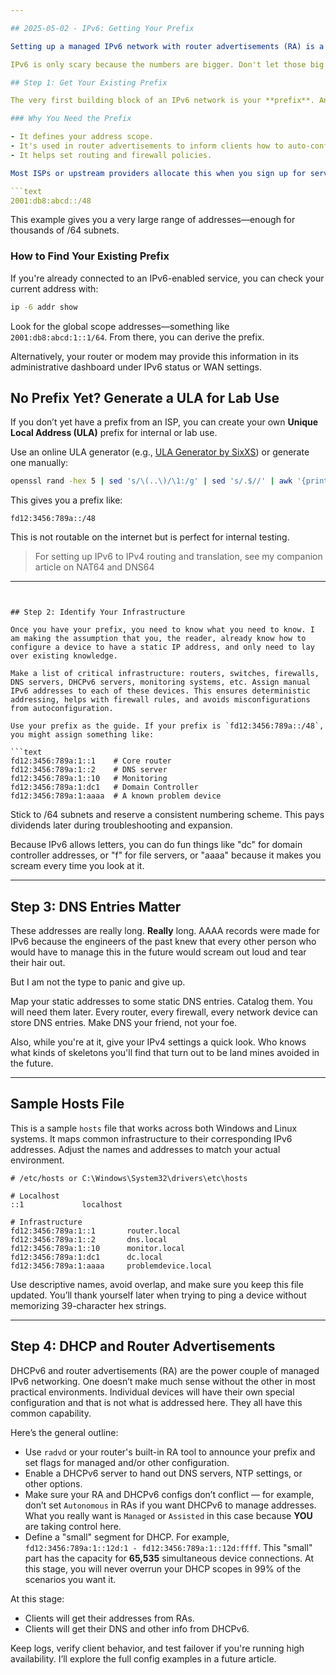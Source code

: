 ```yaml
---

## 2025-05-02 - IPv6: Getting Your Prefix

Setting up a managed IPv6 network with router advertisements (RA) is a foundational skill for modern system administrators. This article reflects my experience and approach to configuring such a network. I will begin by walking through the first major step: acquiring and applying your IPv6 prefix.

IPv6 is only scary because the numbers are bigger. Don't let those big numbers bully you. Don't be afraid just because they're longer, and "oh god they have **letters too**."

## Step 1: Get Your Existing Prefix

The very first building block of an IPv6 network is your **prefix**. An IPv6 prefix is essentially the base of your address range—everything from the network ID to your potential subnets derives from this.

### Why You Need the Prefix

- It defines your address scope.
- It's used in router advertisements to inform clients how to auto-configure addresses.
- It helps set routing and firewall policies.

Most ISPs or upstream providers allocate this when you sign up for service. It may look like this:

```text
2001:db8:abcd::/48
```

This example gives you a very large range of addresses—enough for thousands of /64 subnets.

### How to Find Your Existing Prefix

If you're already connected to an IPv6-enabled service, you can check your current address with:

```bash
ip -6 addr show
```

Look for the global scope addresses—something like `2001:db8:abcd:1::1/64`. From there, you can derive the prefix.

Alternatively, your router or modem may provide this information in its administrative dashboard under IPv6 status or WAN settings.

## No Prefix Yet? Generate a ULA for Lab Use

If you don’t yet have a prefix from an ISP, you can create your own **Unique Local Address (ULA)** prefix for internal or lab use.

Use an online ULA generator (e.g., [ULA Generator by SixXS](https://www.sixxs.net/tools/grh/ula/)) or generate one manually:

```bash
openssl rand -hex 5 | sed 's/\(..\)/\1:/g' | sed 's/.$//' | awk '{print "fd"$1"::/48"}'
```

This gives you a prefix like:

```text
fd12:3456:789a::/48
```

This is not routable on the internet but is perfect for internal testing.

> For setting up IPv6 to IPv4 routing and translation, see my companion article on NAT64 and DNS64

---
```


## Step 2: Identify Your Infrastructure

Once you have your prefix, you need to know what you need to know. I am making the assumption that you, the reader, already know how to configure a device to have a static IP address, and only need to lay over existing knowledge.

Make a list of critical infrastructure: routers, switches, firewalls, DNS servers, DHCPv6 servers, monitoring systems, etc. Assign manual IPv6 addresses to each of these devices. This ensures deterministic addressing, helps with firewall rules, and avoids misconfigurations from autoconfiguration.

Use your prefix as the guide. If your prefix is `fd12:3456:789a::/48`, you might assign something like:

```text
fd12:3456:789a:1::1    # Core router
fd12:3456:789a:1::2    # DNS server
fd12:3456:789a:1::10   # Monitoring
fd12:3456:789a:1:dc1   # Domain Controller
fd12:3456:789a:1:aaaa  # A known problem device
```

Stick to /64 subnets and reserve a consistent numbering scheme. This pays dividends later during troubleshooting and expansion.

Because IPv6 allows letters, you can do fun things like "dc" for domain controller addresses, or "f" for file servers, or "aaaa" because it makes you scream every time you look at it.

---

## Step 3: DNS Entries Matter

These addresses are really long. **Really** long. AAAA records were made for IPv6 because the engineers of the past knew that every other person who would have to manage this in the future would scream out loud and tear their hair out.

But I am not the type to panic and give up.

Map your static addresses to some static DNS entries. Catalog them. You will need them later. Every router, every firewall, every network device can store DNS entries. Make DNS your friend, not your foe.

Also, while you're at it, give your IPv4 settings a quick look. Who knows what kinds of skeletons you'll find that turn out to be land mines avoided in the future.

---

## Sample Hosts File

This is a sample `hosts` file that works across both Windows and Linux systems. It maps common infrastructure to their corresponding IPv6 addresses. Adjust the names and addresses to match your actual environment.

```text
# /etc/hosts or C:\Windows\System32\drivers\etc\hosts

# Localhost
::1             localhost

# Infrastructure
fd12:3456:789a:1::1       router.local
fd12:3456:789a:1::2       dns.local
fd12:3456:789a:1::10      monitor.local
fd12:3456:789a:1:dc1      dc.local
fd12:3456:789a:1:aaaa     problemdevice.local
```

Use descriptive names, avoid overlap, and make sure you keep this file updated. You’ll thank yourself later when trying to ping a device without memorizing 39-character hex strings.

---

## Step 4: DHCP and Router Advertisements

DHCPv6 and router advertisements (RA) are the power couple of managed IPv6 networking. One doesn’t make much sense without the other in most practical environments. Individual devices will have their own special configuration and that is not what is addressed here. They all have this common capability.

Here’s the general outline:

- Use `radvd` or your router's built-in RA tool to announce your prefix and set flags for managed and/or other configuration.
- Enable a DHCPv6 server to hand out DNS servers, NTP settings, or other options.
- Make sure your RA and DHCPv6 configs don’t conflict — for example, don’t set `Autonomous` in RAs if you want DHCPv6 to manage addresses. What you really want is `Managed` or `Assisted` in this case because **YOU** are taking control here.
- Define a "small" segment for DHCP. For example, `fd12:3456:789a:1::12d:1 - fd12:3456:789a:1::12d:ffff`. This "small" part has the capacity for **65,535** simultaneous device connections. At this stage, you will never overrun your DHCP scopes in 99% of the scenarios you want it.

At this stage:

- Clients will get their addresses from RAs.
- Clients will get their DNS and other info from DHCPv6.

Keep logs, verify client behavior, and test failover if you're running high availability. I’ll explore the full config examples in a future article.
